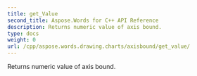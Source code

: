 ```yaml
---
title: get_Value
second_title: Aspose.Words for C++ API Reference
description: Returns numeric value of axis bound. 
type: docs
weight: 0
url: /cpp/aspose.words.drawing.charts/axisbound/get_value/
---
```


Returns numeric value of axis bound. 

